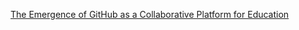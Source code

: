 [The Emergence of GitHub as a Collaborative Platform for Education](http://alexeyza.com/pdf/cscw15.pdf)
